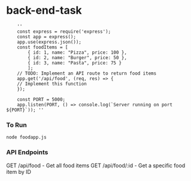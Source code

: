 # back-end-task
        ''
        const express = require('express');
        const app = express();
        app.use(express.json());
        const foodItems = [
            { id: 1, name: "Pizza", price: 100 },
            { id: 2, name: "Burger", price: 50 },
            { id: 3, name: "Pasta", price: 75 }
            ];
        // TODO: Implement an API route to return food items
        app.get('/api/food', (req, res) => {
        // Implement this function
        });

        const PORT = 5000;
        app.listen(PORT, () => console.log(`Server running on port ${PORT}`)); ''

### To Run

    node foodapp.js


### API Endpoints

GET	/api/food - Get all food items
GET	/api/food/:id - Get a specific food item by ID

